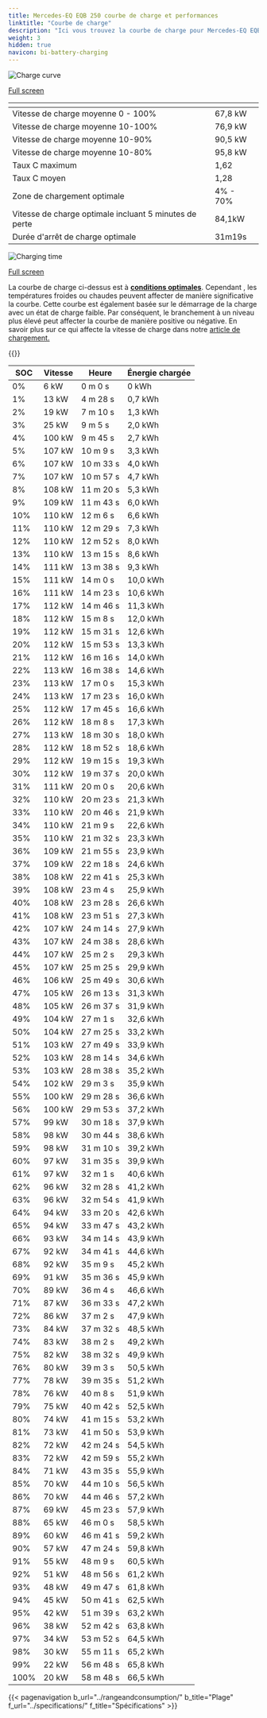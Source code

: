 ```yaml
---
title: Mercedes-EQ EQB 250 courbe de charge et performances
linktitle: "Courbe de charge"
description: "Ici vous trouvez la courbe de charge pour Mercedes-EQ EQB 250."
weight: 3
hidden: true
navicon: bi-battery-charging
---
```

<!-- markdownlint-disable MD033 -->
<!-- markdownlint-disable MD010 -->
<img src="/images/models/mercedes/eqb/eqb_250/chargingcurve.svg" alt="Charge curve" class="img-fluid">

[Full screen](/images/models/mercedes/eqb/eqb_250/chargingcurve.svg)


<div class="table-responsive">
<table class="table table-striped border">
	<thead>
		<tr>
			<th>
			</th>
			<th>
			</th>
		</tr>
	</thead>
	<tbody>
		<tr>
			<td>
				Vitesse de charge moyenne 0 - 100%
			</td>
			<td>
				67,8 kW
			</td>
		</tr>
		<tr>
			<td>
				Vitesse de charge moyenne 10-100%
			</td>
			<td>
				76,9 kW
			</td>
		</tr>
		<tr>
			<td>
				Vitesse de charge moyenne 10-90%
			</td>
			<td>
				90,5 kW
			</td>
		</tr>
		<tr>
			<td>
				Vitesse de charge moyenne 10-80%
			</td>
			<td>
				95,8 kW
			</td>
		</tr>
		<tr>
			<td>
				Taux C maximum
			</td>
			<td>
				1,62
			</td>
		</tr>
		<tr>
			<td>
				Taux C moyen
			</td>
			<td>
				1,28
			</td>
		</tr>
		<tr>
			<td>
				Zone de chargement optimale
			</td>
			<td>
				4% - 70%
			</td>
		</tr>
		<tr>
			<td>
				Vitesse de charge optimale incluant 5 minutes de perte
			</td>
			<td>
				84,1kW
			</td>
		</tr>
		<tr>
			<td>
				Durée d'arrêt de charge optimale
			</td>
			<td>
				31m19s
			</td>
		</tr>
	</tbody>
</table>
</div>
<img src="/images/models/mercedes/eqb/eqb_250/chargingtime.svg" alt="Charging time" class="img-fluid">

[Full screen](/images/models/mercedes/eqb/eqb_250/chargingtime.svg)


La courbe de charge ci-dessus est à **[conditions optimales](../../../../../technology/battery/charging/#temperature)**. Cependant , les températures froides ou chaudes peuvent affecter de manière significative la courbe. Cette courbe est également basée sur le démarrage de la charge avec un état de charge faible. Par conséquent, le branchement à un niveau plus élevé peut affecter la courbe de manière positive ou négative. En savoir plus sur ce qui affecte la vitesse de charge dans notre [article de chargement.](../../../../../technology/battery/charging/)


{{<evkxdisplayaddarticle />}}
<div class="table-responsive">
<table class="table table-striped border">
	<thead>
		<tr>
			<th>
				SOC
			</th>
			<th>
				Vitesse
			</th>
			<th>
				Heure
			</th>
			<th>
				Énergie chargée
			</th>
		</tr>
	</thead>
	<tbody>
		<tr>
			<td>
				0%
			</td>
			<td>
				6 kW
			</td>
			<td>
				 0 m 0 s
			</td>
			<td>
				0 kWh
			</td>
		</tr>
		<tr>
			<td>
				1%
			</td>
			<td>
				13 kW
			</td>
			<td>
				 4 m 28 s
			</td>
			<td>
				0,7 kWh
			</td>
		</tr>
		<tr>
			<td>
				2%
			</td>
			<td>
				19 kW
			</td>
			<td>
				 7 m 10 s
			</td>
			<td>
				1,3 kWh
			</td>
		</tr>
		<tr>
			<td>
				3%
			</td>
			<td>
				25 kW
			</td>
			<td>
				 9 m 5 s
			</td>
			<td>
				2,0 kWh
			</td>
		</tr>
		<tr>
			<td>
				4%
			</td>
			<td>
				100 kW
			</td>
			<td>
				 9 m 45 s
			</td>
			<td>
				2,7 kWh
			</td>
		</tr>
		<tr>
			<td>
				5%
			</td>
			<td>
				107 kW
			</td>
			<td>
				 10 m 9 s
			</td>
			<td>
				3,3 kWh
			</td>
		</tr>
		<tr>
			<td>
				6%
			</td>
			<td>
				107 kW
			</td>
			<td>
				 10 m 33 s
			</td>
			<td>
				4,0 kWh
			</td>
		</tr>
		<tr>
			<td>
				7%
			</td>
			<td>
				107 kW
			</td>
			<td>
				 10 m 57 s
			</td>
			<td>
				4,7 kWh
			</td>
		</tr>
		<tr>
			<td>
				8%
			</td>
			<td>
				108 kW
			</td>
			<td>
				 11 m 20 s
			</td>
			<td>
				5,3 kWh
			</td>
		</tr>
		<tr>
			<td>
				9%
			</td>
			<td>
				109 kW
			</td>
			<td>
				 11 m 43 s
			</td>
			<td>
				6,0 kWh
			</td>
		</tr>
		<tr>
			<td>
				10%
			</td>
			<td>
				110 kW
			</td>
			<td>
				 12 m 6 s
			</td>
			<td>
				6,6 kWh
			</td>
		</tr>
		<tr>
			<td>
				11%
			</td>
			<td>
				110 kW
			</td>
			<td>
				 12 m 29 s
			</td>
			<td>
				7,3 kWh
			</td>
		</tr>
		<tr>
			<td>
				12%
			</td>
			<td>
				110 kW
			</td>
			<td>
				 12 m 52 s
			</td>
			<td>
				8,0 kWh
			</td>
		</tr>
		<tr>
			<td>
				13%
			</td>
			<td>
				110 kW
			</td>
			<td>
				 13 m 15 s
			</td>
			<td>
				8,6 kWh
			</td>
		</tr>
		<tr>
			<td>
				14%
			</td>
			<td>
				111 kW
			</td>
			<td>
				 13 m 38 s
			</td>
			<td>
				9,3 kWh
			</td>
		</tr>
		<tr>
			<td>
				15%
			</td>
			<td>
				111 kW
			</td>
			<td>
				 14 m 0 s
			</td>
			<td>
				10,0 kWh
			</td>
		</tr>
		<tr>
			<td>
				16%
			</td>
			<td>
				111 kW
			</td>
			<td>
				 14 m 23 s
			</td>
			<td>
				10,6 kWh
			</td>
		</tr>
		<tr>
			<td>
				17%
			</td>
			<td>
				112 kW
			</td>
			<td>
				 14 m 46 s
			</td>
			<td>
				11,3 kWh
			</td>
		</tr>
		<tr>
			<td>
				18%
			</td>
			<td>
				112 kW
			</td>
			<td>
				 15 m 8 s
			</td>
			<td>
				12,0 kWh
			</td>
		</tr>
		<tr>
			<td>
				19%
			</td>
			<td>
				112 kW
			</td>
			<td>
				 15 m 31 s
			</td>
			<td>
				12,6 kWh
			</td>
		</tr>
		<tr>
			<td>
				20%
			</td>
			<td>
				112 kW
			</td>
			<td>
				 15 m 53 s
			</td>
			<td>
				13,3 kWh
			</td>
		</tr>
		<tr>
			<td>
				21%
			</td>
			<td>
				112 kW
			</td>
			<td>
				 16 m 16 s
			</td>
			<td>
				14,0 kWh
			</td>
		</tr>
		<tr>
			<td>
				22%
			</td>
			<td>
				113 kW
			</td>
			<td>
				 16 m 38 s
			</td>
			<td>
				14,6 kWh
			</td>
		</tr>
		<tr>
			<td>
				23%
			</td>
			<td>
				113 kW
			</td>
			<td>
				 17 m 0 s
			</td>
			<td>
				15,3 kWh
			</td>
		</tr>
		<tr>
			<td>
				24%
			</td>
			<td>
				113 kW
			</td>
			<td>
				 17 m 23 s
			</td>
			<td>
				16,0 kWh
			</td>
		</tr>
		<tr>
			<td>
				25%
			</td>
			<td>
				112 kW
			</td>
			<td>
				 17 m 45 s
			</td>
			<td>
				16,6 kWh
			</td>
		</tr>
		<tr>
			<td>
				26%
			</td>
			<td>
				112 kW
			</td>
			<td>
				 18 m 8 s
			</td>
			<td>
				17,3 kWh
			</td>
		</tr>
		<tr>
			<td>
				27%
			</td>
			<td>
				113 kW
			</td>
			<td>
				 18 m 30 s
			</td>
			<td>
				18,0 kWh
			</td>
		</tr>
		<tr>
			<td>
				28%
			</td>
			<td>
				112 kW
			</td>
			<td>
				 18 m 52 s
			</td>
			<td>
				18,6 kWh
			</td>
		</tr>
		<tr>
			<td>
				29%
			</td>
			<td>
				112 kW
			</td>
			<td>
				 19 m 15 s
			</td>
			<td>
				19,3 kWh
			</td>
		</tr>
		<tr>
			<td>
				30%
			</td>
			<td>
				112 kW
			</td>
			<td>
				 19 m 37 s
			</td>
			<td>
				20,0 kWh
			</td>
		</tr>
		<tr>
			<td>
				31%
			</td>
			<td>
				111 kW
			</td>
			<td>
				 20 m 0 s
			</td>
			<td>
				20,6 kWh
			</td>
		</tr>
		<tr>
			<td>
				32%
			</td>
			<td>
				110 kW
			</td>
			<td>
				 20 m 23 s
			</td>
			<td>
				21,3 kWh
			</td>
		</tr>
		<tr>
			<td>
				33%
			</td>
			<td>
				110 kW
			</td>
			<td>
				 20 m 46 s
			</td>
			<td>
				21,9 kWh
			</td>
		</tr>
		<tr>
			<td>
				34%
			</td>
			<td>
				110 kW
			</td>
			<td>
				 21 m 9 s
			</td>
			<td>
				22,6 kWh
			</td>
		</tr>
		<tr>
			<td>
				35%
			</td>
			<td>
				110 kW
			</td>
			<td>
				 21 m 32 s
			</td>
			<td>
				23,3 kWh
			</td>
		</tr>
		<tr>
			<td>
				36%
			</td>
			<td>
				109 kW
			</td>
			<td>
				 21 m 55 s
			</td>
			<td>
				23,9 kWh
			</td>
		</tr>
		<tr>
			<td>
				37%
			</td>
			<td>
				109 kW
			</td>
			<td>
				 22 m 18 s
			</td>
			<td>
				24,6 kWh
			</td>
		</tr>
		<tr>
			<td>
				38%
			</td>
			<td>
				108 kW
			</td>
			<td>
				 22 m 41 s
			</td>
			<td>
				25,3 kWh
			</td>
		</tr>
		<tr>
			<td>
				39%
			</td>
			<td>
				108 kW
			</td>
			<td>
				 23 m 4 s
			</td>
			<td>
				25,9 kWh
			</td>
		</tr>
		<tr>
			<td>
				40%
			</td>
			<td>
				108 kW
			</td>
			<td>
				 23 m 28 s
			</td>
			<td>
				26,6 kWh
			</td>
		</tr>
		<tr>
			<td>
				41%
			</td>
			<td>
				108 kW
			</td>
			<td>
				 23 m 51 s
			</td>
			<td>
				27,3 kWh
			</td>
		</tr>
		<tr>
			<td>
				42%
			</td>
			<td>
				107 kW
			</td>
			<td>
				 24 m 14 s
			</td>
			<td>
				27,9 kWh
			</td>
		</tr>
		<tr>
			<td>
				43%
			</td>
			<td>
				107 kW
			</td>
			<td>
				 24 m 38 s
			</td>
			<td>
				28,6 kWh
			</td>
		</tr>
		<tr>
			<td>
				44%
			</td>
			<td>
				107 kW
			</td>
			<td>
				 25 m 2 s
			</td>
			<td>
				29,3 kWh
			</td>
		</tr>
		<tr>
			<td>
				45%
			</td>
			<td>
				107 kW
			</td>
			<td>
				 25 m 25 s
			</td>
			<td>
				29,9 kWh
			</td>
		</tr>
		<tr>
			<td>
				46%
			</td>
			<td>
				106 kW
			</td>
			<td>
				 25 m 49 s
			</td>
			<td>
				30,6 kWh
			</td>
		</tr>
		<tr>
			<td>
				47%
			</td>
			<td>
				105 kW
			</td>
			<td>
				 26 m 13 s
			</td>
			<td>
				31,3 kWh
			</td>
		</tr>
		<tr>
			<td>
				48%
			</td>
			<td>
				105 kW
			</td>
			<td>
				 26 m 37 s
			</td>
			<td>
				31,9 kWh
			</td>
		</tr>
		<tr>
			<td>
				49%
			</td>
			<td>
				104 kW
			</td>
			<td>
				 27 m 1 s
			</td>
			<td>
				32,6 kWh
			</td>
		</tr>
		<tr>
			<td>
				50%
			</td>
			<td>
				104 kW
			</td>
			<td>
				 27 m 25 s
			</td>
			<td>
				33,2 kWh
			</td>
		</tr>
		<tr>
			<td>
				51%
			</td>
			<td>
				103 kW
			</td>
			<td>
				 27 m 49 s
			</td>
			<td>
				33,9 kWh
			</td>
		</tr>
		<tr>
			<td>
				52%
			</td>
			<td>
				103 kW
			</td>
			<td>
				 28 m 14 s
			</td>
			<td>
				34,6 kWh
			</td>
		</tr>
		<tr>
			<td>
				53%
			</td>
			<td>
				103 kW
			</td>
			<td>
				 28 m 38 s
			</td>
			<td>
				35,2 kWh
			</td>
		</tr>
		<tr>
			<td>
				54%
			</td>
			<td>
				102 kW
			</td>
			<td>
				 29 m 3 s
			</td>
			<td>
				35,9 kWh
			</td>
		</tr>
		<tr>
			<td>
				55%
			</td>
			<td>
				100 kW
			</td>
			<td>
				 29 m 28 s
			</td>
			<td>
				36,6 kWh
			</td>
		</tr>
		<tr>
			<td>
				56%
			</td>
			<td>
				100 kW
			</td>
			<td>
				 29 m 53 s
			</td>
			<td>
				37,2 kWh
			</td>
		</tr>
		<tr>
			<td>
				57%
			</td>
			<td>
				99 kW
			</td>
			<td>
				 30 m 18 s
			</td>
			<td>
				37,9 kWh
			</td>
		</tr>
		<tr>
			<td>
				58%
			</td>
			<td>
				98 kW
			</td>
			<td>
				 30 m 44 s
			</td>
			<td>
				38,6 kWh
			</td>
		</tr>
		<tr>
			<td>
				59%
			</td>
			<td>
				98 kW
			</td>
			<td>
				 31 m 10 s
			</td>
			<td>
				39,2 kWh
			</td>
		</tr>
		<tr>
			<td>
				60%
			</td>
			<td>
				97 kW
			</td>
			<td>
				 31 m 35 s
			</td>
			<td>
				39,9 kWh
			</td>
		</tr>
		<tr>
			<td>
				61%
			</td>
			<td>
				97 kW
			</td>
			<td>
				 32 m 1 s
			</td>
			<td>
				40,6 kWh
			</td>
		</tr>
		<tr>
			<td>
				62%
			</td>
			<td>
				96 kW
			</td>
			<td>
				 32 m 28 s
			</td>
			<td>
				41,2 kWh
			</td>
		</tr>
		<tr>
			<td>
				63%
			</td>
			<td>
				96 kW
			</td>
			<td>
				 32 m 54 s
			</td>
			<td>
				41,9 kWh
			</td>
		</tr>
		<tr>
			<td>
				64%
			</td>
			<td>
				94 kW
			</td>
			<td>
				 33 m 20 s
			</td>
			<td>
				42,6 kWh
			</td>
		</tr>
		<tr>
			<td>
				65%
			</td>
			<td>
				94 kW
			</td>
			<td>
				 33 m 47 s
			</td>
			<td>
				43,2 kWh
			</td>
		</tr>
		<tr>
			<td>
				66%
			</td>
			<td>
				93 kW
			</td>
			<td>
				 34 m 14 s
			</td>
			<td>
				43,9 kWh
			</td>
		</tr>
		<tr>
			<td>
				67%
			</td>
			<td>
				92 kW
			</td>
			<td>
				 34 m 41 s
			</td>
			<td>
				44,6 kWh
			</td>
		</tr>
		<tr>
			<td>
				68%
			</td>
			<td>
				92 kW
			</td>
			<td>
				 35 m 9 s
			</td>
			<td>
				45,2 kWh
			</td>
		</tr>
		<tr>
			<td>
				69%
			</td>
			<td>
				91 kW
			</td>
			<td>
				 35 m 36 s
			</td>
			<td>
				45,9 kWh
			</td>
		</tr>
		<tr>
			<td>
				70%
			</td>
			<td>
				89 kW
			</td>
			<td>
				 36 m 4 s
			</td>
			<td>
				46,6 kWh
			</td>
		</tr>
		<tr>
			<td>
				71%
			</td>
			<td>
				87 kW
			</td>
			<td>
				 36 m 33 s
			</td>
			<td>
				47,2 kWh
			</td>
		</tr>
		<tr>
			<td>
				72%
			</td>
			<td>
				86 kW
			</td>
			<td>
				 37 m 2 s
			</td>
			<td>
				47,9 kWh
			</td>
		</tr>
		<tr>
			<td>
				73%
			</td>
			<td>
				84 kW
			</td>
			<td>
				 37 m 32 s
			</td>
			<td>
				48,5 kWh
			</td>
		</tr>
		<tr>
			<td>
				74%
			</td>
			<td>
				83 kW
			</td>
			<td>
				 38 m 2 s
			</td>
			<td>
				49,2 kWh
			</td>
		</tr>
		<tr>
			<td>
				75%
			</td>
			<td>
				82 kW
			</td>
			<td>
				 38 m 32 s
			</td>
			<td>
				49,9 kWh
			</td>
		</tr>
		<tr>
			<td>
				76%
			</td>
			<td>
				80 kW
			</td>
			<td>
				 39 m 3 s
			</td>
			<td>
				50,5 kWh
			</td>
		</tr>
		<tr>
			<td>
				77%
			</td>
			<td>
				78 kW
			</td>
			<td>
				 39 m 35 s
			</td>
			<td>
				51,2 kWh
			</td>
		</tr>
		<tr>
			<td>
				78%
			</td>
			<td>
				76 kW
			</td>
			<td>
				 40 m 8 s
			</td>
			<td>
				51,9 kWh
			</td>
		</tr>
		<tr>
			<td>
				79%
			</td>
			<td>
				75 kW
			</td>
			<td>
				 40 m 42 s
			</td>
			<td>
				52,5 kWh
			</td>
		</tr>
		<tr>
			<td>
				80%
			</td>
			<td>
				74 kW
			</td>
			<td>
				 41 m 15 s
			</td>
			<td>
				53,2 kWh
			</td>
		</tr>
		<tr>
			<td>
				81%
			</td>
			<td>
				73 kW
			</td>
			<td>
				 41 m 50 s
			</td>
			<td>
				53,9 kWh
			</td>
		</tr>
		<tr>
			<td>
				82%
			</td>
			<td>
				72 kW
			</td>
			<td>
				 42 m 24 s
			</td>
			<td>
				54,5 kWh
			</td>
		</tr>
		<tr>
			<td>
				83%
			</td>
			<td>
				72 kW
			</td>
			<td>
				 42 m 59 s
			</td>
			<td>
				55,2 kWh
			</td>
		</tr>
		<tr>
			<td>
				84%
			</td>
			<td>
				71 kW
			</td>
			<td>
				 43 m 35 s
			</td>
			<td>
				55,9 kWh
			</td>
		</tr>
		<tr>
			<td>
				85%
			</td>
			<td>
				70 kW
			</td>
			<td>
				 44 m 10 s
			</td>
			<td>
				56,5 kWh
			</td>
		</tr>
		<tr>
			<td>
				86%
			</td>
			<td>
				70 kW
			</td>
			<td>
				 44 m 46 s
			</td>
			<td>
				57,2 kWh
			</td>
		</tr>
		<tr>
			<td>
				87%
			</td>
			<td>
				69 kW
			</td>
			<td>
				 45 m 23 s
			</td>
			<td>
				57,9 kWh
			</td>
		</tr>
		<tr>
			<td>
				88%
			</td>
			<td>
				65 kW
			</td>
			<td>
				 46 m 0 s
			</td>
			<td>
				58,5 kWh
			</td>
		</tr>
		<tr>
			<td>
				89%
			</td>
			<td>
				60 kW
			</td>
			<td>
				 46 m 41 s
			</td>
			<td>
				59,2 kWh
			</td>
		</tr>
		<tr>
			<td>
				90%
			</td>
			<td>
				57 kW
			</td>
			<td>
				 47 m 24 s
			</td>
			<td>
				59,8 kWh
			</td>
		</tr>
		<tr>
			<td>
				91%
			</td>
			<td>
				55 kW
			</td>
			<td>
				 48 m 9 s
			</td>
			<td>
				60,5 kWh
			</td>
		</tr>
		<tr>
			<td>
				92%
			</td>
			<td>
				51 kW
			</td>
			<td>
				 48 m 56 s
			</td>
			<td>
				61,2 kWh
			</td>
		</tr>
		<tr>
			<td>
				93%
			</td>
			<td>
				48 kW
			</td>
			<td>
				 49 m 47 s
			</td>
			<td>
				61,8 kWh
			</td>
		</tr>
		<tr>
			<td>
				94%
			</td>
			<td>
				45 kW
			</td>
			<td>
				 50 m 41 s
			</td>
			<td>
				62,5 kWh
			</td>
		</tr>
		<tr>
			<td>
				95%
			</td>
			<td>
				42 kW
			</td>
			<td>
				 51 m 39 s
			</td>
			<td>
				63,2 kWh
			</td>
		</tr>
		<tr>
			<td>
				96%
			</td>
			<td>
				38 kW
			</td>
			<td>
				 52 m 42 s
			</td>
			<td>
				63,8 kWh
			</td>
		</tr>
		<tr>
			<td>
				97%
			</td>
			<td>
				34 kW
			</td>
			<td>
				 53 m 52 s
			</td>
			<td>
				64,5 kWh
			</td>
		</tr>
		<tr>
			<td>
				98%
			</td>
			<td>
				30 kW
			</td>
			<td>
				 55 m 11 s
			</td>
			<td>
				65,2 kWh
			</td>
		</tr>
		<tr>
			<td>
				99%
			</td>
			<td>
				22 kW
			</td>
			<td>
				 56 m 48 s
			</td>
			<td>
				65,8 kWh
			</td>
		</tr>
		<tr>
			<td>
				100%
			</td>
			<td>
				20 kW
			</td>
			<td>
				 58 m 48 s
			</td>
			<td>
				66,5 kWh
			</td>
		</tr>
	</tbody>
</table>
</div>


{{< pagenavigation b_url="../rangeandconsumption/" b_title="Plage" f_url="../specifications/" f_title="Spécifications" >}}
